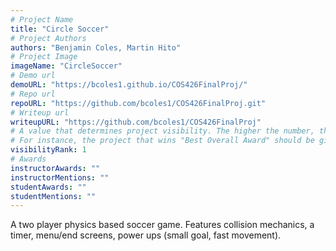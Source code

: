```yaml
---
# Project Name
title: "Circle Soccer"
# Project Authors
authors: "Benjamin Coles, Martin Hito"
# Project Image
imageName: "CircleSoccer"
# Demo url
demoURL: "https://bcoles1.github.io/COS426FinalProj/"
# Repo url
repoURL: "https://github.com/bcoles1/COS426FinalProj.git"
# Writeup url
writeupURL: "https://github.com/bcoles1/COS426FinalProj"
# A value that determines project visibility. The higher the number, the closer it will appear to the top
# For instance, the project that wins "Best Overall Award" should be given the highest visibilityRank
visibilityRank: 1
# Awards
instructorAwards: ""
instructorMentions: ""
studentAwards: ""
studentMentions: ""
---
```

A two player physics based soccer game. Features collision mechanics, a timer, menu/end screens, power ups (small goal, fast movement).
